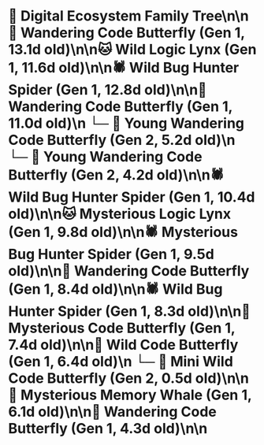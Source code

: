 # 🌳 Digital Ecosystem Family Tree\n\n🦋 Wandering Code Butterfly (Gen 1, 13.1d old)\n\n🐱 Wild Logic Lynx (Gen 1, 11.6d old)\n\n🕷️ Wild Bug Hunter Spider (Gen 1, 12.8d old)\n\n🦋 Wandering Code Butterfly (Gen 1, 11.0d old)\n  └─ 🦋 Young Wandering Code Butterfly (Gen 2, 5.2d old)\n  └─ 🦋 Young Wandering Code Butterfly (Gen 2, 4.2d old)\n\n🕷️ Wild Bug Hunter Spider (Gen 1, 10.4d old)\n\n🐱 Mysterious Logic Lynx (Gen 1, 9.8d old)\n\n🕷️ Mysterious Bug Hunter Spider (Gen 1, 9.5d old)\n\n🦋 Wandering Code Butterfly (Gen 1, 8.4d old)\n\n🕷️ Wild Bug Hunter Spider (Gen 1, 8.3d old)\n\n🦋 Mysterious Code Butterfly (Gen 1, 7.4d old)\n\n🦋 Wild Code Butterfly (Gen 1, 6.4d old)\n  └─ 🦋 Mini Wild Code Butterfly (Gen 2, 0.5d old)\n\n🐋 Mysterious Memory Whale (Gen 1, 6.1d old)\n\n🦋 Wandering Code Butterfly (Gen 1, 4.3d old)\n\n